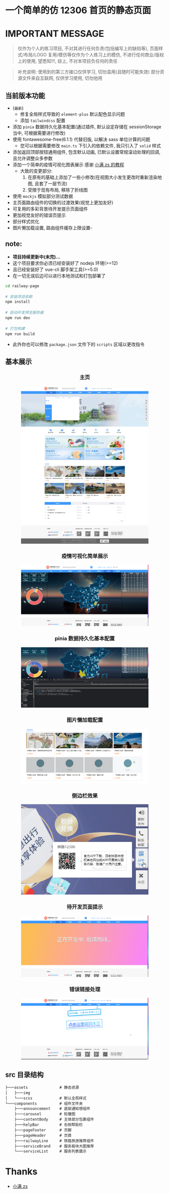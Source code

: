 # 一个简单的仿 12306 首页的静态页面

# IMPORTANT MESSAGE

> 仅作为个人的练习项目, 不对其进行任何负责(包括编写上的缺陷等), 页面样式/布局/LOGO 复用/模仿等仅作为个人练习上的模仿, 不进行任何商业/版权上的使用, 望悉知!!!, 综上, 不对本项目负任何的责任

> 补充说明:
> 使用到的第三方接口仅供学习, 切勿滥用(且随时可能失效)
> 部分资源文件来自互联网, 仅供学习使用, 切勿他用

## 当前版本功能

- (`最新`)
  - 修复全局样式导致的 `element-plus` 默认配色显示问题
  - 添加 `tailwindcss` 配置
- 添加 `pinia` 数据持久化基本配置(通过插件, 默认设定存储在 sessionStorage 当中, 可根据需要进行修改)
- 使用 fontawesome-free(6.1.1) 代替旧版, 以解决 sass 单位计算的问题
  - 您可以根据需要修改 `main.ts` 下引入的依赖文件, 我只引入了 `solid` 样式
- 添加返回顶部按钮通用组件, 包含默认动画, 已默认设置常规滚动处理的回调, 且允许调整众多参数
- 添加一个简单的疫情可视化图表展示 感谢 [小满 zs 的教程]("https://www.bilibili.com/video/BV1dS4y1y7vd?p=70&spm_id_from=333.880.my_history.page.click&vd_source=68720e34574ae6c7d6a143d6c92bdac7")
  - 大致的变更部分:
    1. 在原有的基础上添加了一些小修改(在视图大小发生更改时重新渲染地图, 且套了一层节流)
    2. 受限于现有布局, 移除了折线图
- 使用 `mockjs` 模拟部分测试数据
- 主页面路由组件的切换的过渡效果(视觉上更加友好)
- 可复用的多彩背景待开发提示页面组件
- 更加视觉友好的错误页提示
- 部分样式优化
- 图片懒加载设置, 路由组件缓存上限设置-

## note:

- **项目持续更新中(未完)...**
- 这个项目要求你必须已经安装好了 nodejs 环境(>=12)
- 且已经安装好了 vue-cli 脚手架工具(>=5.0)
- 在一切无误后边可以进行本地测试和打包部署了

```sh
cd railway-page

# 安装项目依赖
npm install

# 启动开发预览服务器
npm run dev

# 打包构建
npm run build
```

- 此外你也可以修改 `package.json` 文件下的 `scripts` 区域以更改指令

## 基本展示

<div align="center">
<h3>主页</h3>
<img src=".assets/main-page.jpeg" alt="图片貌似没加载出来..." width="80%" />

<h3>疫情可视化简单展示</h3>
<img src=".assets/echarts-map-example.png" alt="图片貌似没加载出来..." width="80%" />

<h3>pinia 数据持久化基本配置</h3>
<img src=".assets/pinia-data-store.png" alt="图片貌似没加载出来..." width="80%" />

<h3>图片懒加载配置</h3>
<img src=".assets/loading-hint.png" alt="图片貌似没加载出来..." width="80%" />

<h3>侧边栏效果</h3>
<img src=".assets/right-side-bar.png" alt="图片貌似没加载出来..." width="80%" />

<h3>待开发页面提示</h3>
<img src=".assets/wait-develop-hint.png" alt="图片貌似没加载出来..." width="80%" />

<h3>错误链接处理</h3>
<img src=".assets/not-found-hint.png" alt="图片貌似没加载出来..." width="80%" />
</div>

## src 目录结构

```txt
├───assets              # 静态资源
│   ├───img
│   └───scss            # 默认全局样式
└───components          # 组件文件夹
    ├───announcement    # 底部通知想组件
    ├───carousel        # 轮播图
    ├───contentBody     # 主体部分包裹组件
    ├───helpBar         # 右侧帮助栏
    ├───pageFooter      # 页脚
    ├───pageHeader      # 页首
    ├───railwayLine     # 铁路旅游推荐组件
    ├───serviceBrand    # 服务板块大图推荐
    └───serviceList     # 服务列表展示
```

# Thanks

- [小满 zs](https://blog.csdn.net/qq1195566313?type=blog)
